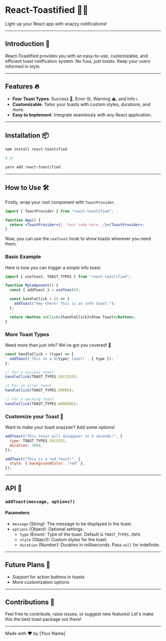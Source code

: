 # React-Toastified 🍞✨

Light up your React app with snazzy notifications!

---

## Introduction 🚀

React-Toastified provides you with an easy-to-use, customizable, and efficient toast notification system. No fuss, just toasts. Keep your users informed in style.

---

## Features 🔥

- **Four Toast Types**: Success 🎉, Error 😢, Warning ⚠️, and Info ℹ️.
- **Customizable**: Tailor your toasts with custom styles, durations, and more.
- **Easy to Implement**: Integrate seamlessly with any React application.

---

## Installation 📦

```bash
npm install react-toastified

# or

yarn add react-toastified
```

---

## How to Use 🛠️

Firstly, wrap your root component with `ToastProvider`.

```jsx
import { ToastProvider } from "react-toastified";

function App() {
  return <ToastProvider>{/_ Your code here _/}</ToastProvider>;
}
```

Now, you can use the `useToast` hook to show toasts wherever you need them.

### Basic Example

Here is how you can trigger a simple info toast:

```jsx
import { useToast, TOAST_TYPES } from "react-toastified";

function MyComponent() {
  const { addToast } = useToast();

  const handleClick = () => {
    addToast("Hey there! This is an info toast.");
  };

  return <button onClick={handleClick}>Show Toast</button>;
}
```

### More Toast Types

Need more than just info? We've got you covered! 🎨

```jsx
const handleClick = (type) => {
  addToast(`This is a ${type} toast!`, { type });
};

// For a success toast
handleClick(TOAST_TYPES.SUCCESS);

// For an error toast
handleClick(TOAST_TYPES.ERROR);

// For a warning toast
handleClick(TOAST_TYPES.WARNING);
```

### Customize your Toast 🎨

Want to make your toast snazzier? Add some options!

```jsx
addToast("This toast will disappear in 3 seconds!", {
  type: TOAST_TYPES.SUCCESS,
  duration: 3000,
});

addToast("This is a red toast!", {
  style: { backgroundColor: "red" },
});
```

---

## API 📖

### `addToast(message, options?)`

#### Parameters

- `message` (String): The message to be displayed in the toast.
- `options` (Object): Optional settings.
  - `type` (Enum): Type of the toast. Default is `TOAST_TYPES.INFO`.
  - `style` (Object): Custom styles for the toast.
  - `duration` (Number): Duration in milliseconds. Pass `null` for indefinite.

---

## Future Plans 🌈

- Support for action buttons in toasts
- More customization options

---

## Contributions 🤝

Feel free to contribute, raise issues, or suggest new features! Let's make this the best toast package out there!

---

Made with ❤️ by [Your Name]

```

```
